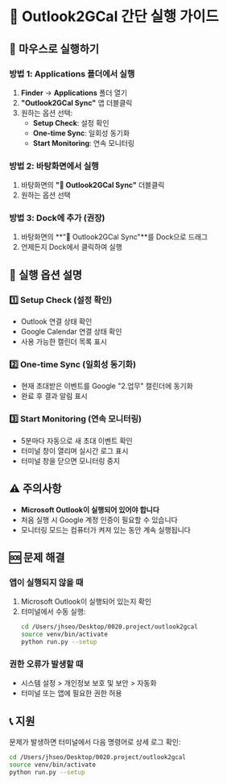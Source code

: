 # 🚀 Outlook2GCal 간단 실행 가이드

## 📱 마우스로 실행하기

### 방법 1: Applications 폴더에서 실행
1. **Finder** → **Applications** 폴더 열기
2. **"Outlook2GCal Sync"** 앱 더블클릭
3. 원하는 옵션 선택:
   - **Setup Check**: 설정 확인
   - **One-time Sync**: 일회성 동기화
   - **Start Monitoring**: 연속 모니터링

### 방법 2: 바탕화면에서 실행
1. 바탕화면의 **"📧 Outlook2GCal Sync"** 더블클릭
2. 원하는 옵션 선택

### 방법 3: Dock에 추가 (권장)
1. 바탕화면의 **"📧 Outlook2GCal Sync"**를 Dock으로 드래그
2. 언제든지 Dock에서 클릭하여 실행

## 🎯 실행 옵션 설명

### 1️⃣ Setup Check (설정 확인)
- Outlook 연결 상태 확인
- Google Calendar 연결 상태 확인
- 사용 가능한 캘린더 목록 표시

### 2️⃣ One-time Sync (일회성 동기화)
- 현재 초대받은 이벤트를 Google "2.업무" 캘린더에 동기화
- 완료 후 결과 알림 표시

### 3️⃣ Start Monitoring (연속 모니터링)
- 5분마다 자동으로 새 초대 이벤트 확인
- 터미널 창이 열리며 실시간 로그 표시
- 터미널 창을 닫으면 모니터링 중지

## ⚠️ 주의사항

- **Microsoft Outlook이 실행되어 있어야 합니다**
- 처음 실행 시 Google 계정 인증이 필요할 수 있습니다
- 모니터링 모드는 컴퓨터가 켜져 있는 동안 계속 실행됩니다

## 🆘 문제 해결

### 앱이 실행되지 않을 때
1. Microsoft Outlook이 실행되어 있는지 확인
2. 터미널에서 수동 실행:
   ```bash
   cd /Users/jhseo/Desktop/0020.project/outlook2gcal
   source venv/bin/activate
   python run.py --setup
   ```

### 권한 오류가 발생할 때
- 시스템 설정 > 개인정보 보호 및 보안 > 자동화
- 터미널 또는 앱에 필요한 권한 허용

## 📞 지원

문제가 발생하면 터미널에서 다음 명령어로 상세 로그 확인:
```bash
cd /Users/jhseo/Desktop/0020.project/outlook2gcal
source venv/bin/activate
python run.py --setup
```